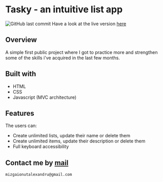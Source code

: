 # Tasky - an intuitive list app

![GitHub last commit](https://img.shields.io/github/last-commit/mizgaionutalexandru/tasky?style=flat-square)
Have a look at the live version [here](https://tasky-mionut.netlify.app/)

## Overview

A simple first public project where I got to practice more and strengthen
some of the skills i've acquired in the last few months.

## Built with

- HTML
- CSS
- Javascript (MVC architecture)

## Features

The users can:

- Create unlimited lists, update their name or delete them
- Create unlimited items, update their description or delete them
- Full keyboard accessibility

## Contact me by [mail](mailto:mizgaionutalexandru@gmail.com)

    mizgaionutalexandru@gmail.com
